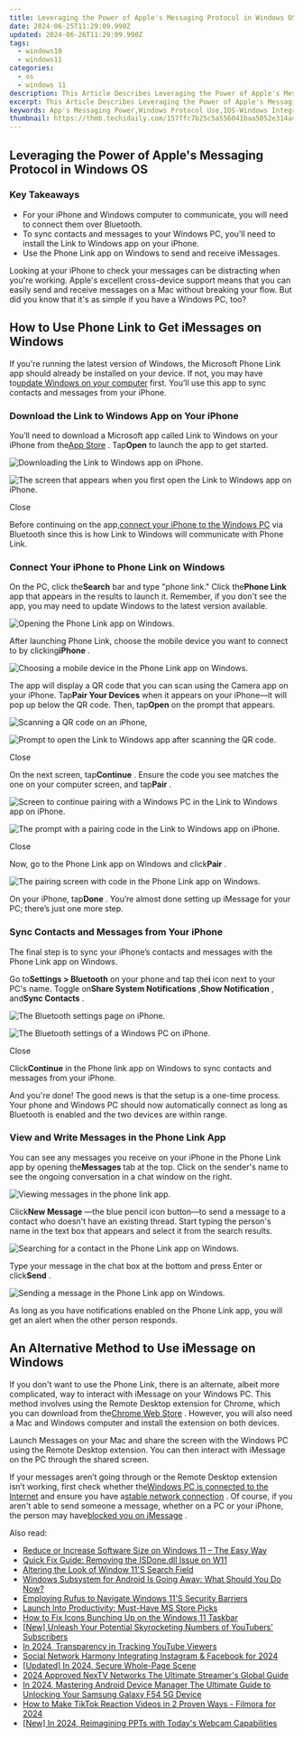 ```yaml
---
title: Leveraging the Power of Apple's Messaging Protocol in Windows OS
date: 2024-06-25T11:29:09.990Z
updated: 2024-06-26T11:29:09.990Z
tags:
  - windows10
  - windows11
categories:
  - os
  - windows 11
description: This Article Describes Leveraging the Power of Apple's Messaging Protocol in Windows OS
excerpt: This Article Describes Leveraging the Power of Apple's Messaging Protocol in Windows OS
keywords: App's Messaging Power,Windows Protocol Use,IOS-Windows Integration,Cross-Platform Messaging,Apple MTP Adoption,OS Communication Advantages,Unified Tech Platforms
thumbnail: https://thmb.techidaily.com/157ffc7b25c5a556041baa5052e314a4da47d7995a2327f78015457abe1d3a54.jpg
---
```


## Leveraging the Power of Apple's Messaging Protocol in Windows OS

### Key Takeaways

* For your iPhone and Windows computer to communicate, you will need to connect them over Bluetooth.
* To sync contacts and messages to your Windows PC, you'll need to install the Link to Windows app on your iPhone.
* Use the Phone Link app on Windows to send and receive iMessages.

 Looking at your iPhone to check your messages can be distracting when you're working. Apple's excellent cross-device support means that you can easily send and receive messages on a Mac without breaking your flow. But did you know that it's as simple if you have a Windows PC, too?

## How to Use Phone Link to Get iMessages on Windows

 If you're running the latest version of Windows, the Microsoft Phone Link app should already be installed on your device. If not, you may have to[update Windows on your computer](https://www.makeuseof.com/update-windows-manually/) first. You’ll use this app to sync contacts and messages from your iPhone.

### Download the Link to Windows App on Your iPhone

 You’ll need to download a Microsoft app called Link to Windows on your iPhone from the[App Store](https://apps.apple.com/us/app/link-to-windows/id6443686328) . Tap**Open** to launch the app to get started.

![Downloading the Link to Windows app on iPhone.](https://static1.makeuseofimages.com/wordpress/wp-content/uploads/2024/05/open-link-to-windows-iphone.PNG)

![The screen that appears when you first open the Link to Windows app on iPhone.](https://static1.makeuseofimages.com/wordpress/wp-content/uploads/2024/05/link-to-windows-pair-screen-iphone.PNG)

Close

 Before continuing on the app,[connect your iPhone to the Windows PC](https://www.makeuseof.com/tag/how-to-connect-your-cell-phone-to-your-pc-through-bluetooth/) via Bluetooth since this is how Link to Windows will communicate with Phone Link.

### Connect Your iPhone to Phone Link on Windows

 On the PC, click the**Search** bar and type "phone link." Click the**Phone Link** app that appears in the results to launch it. Remember, if you don't see the app, you may need to update Windows to the latest version available.

![Opening the Phone Link app on Windows.](https://static1.makeuseofimages.com/wordpress/wp-content/uploads/2024/05/opening-phone-link-windows.png)

 After launching Phone Link, choose the mobile device you want to connect to by clicking**iPhone** .

![Choosing a mobile device in the Phone Link app on Windows.](https://static1.makeuseofimages.com/wordpress/wp-content/uploads/2024/05/phone-link-choose-mobile-device-screen-windows.png)

 The app will display a QR code that you can scan using the Camera app on your iPhone. Tap**Pair Your Devices** when it appears on your iPhone—it will pop up below the QR code. Then, tap**Open** on the prompt that appears.

![Scanning a QR code on an iPhone,](https://static1.makeuseofimages.com/wordpress/wp-content/uploads/2024/05/iphone-camera-pairing-qr-code.PNG)

![Prompt to open the Link to Windows app after scanning the QR code.](https://static1.makeuseofimages.com/wordpress/wp-content/uploads/2024/05/prompt-pair-devices-link-to-windows-iphone.PNG)

Close

 On the next screen, tap**Continue** . Ensure the code you see matches the one on your computer screen, and tap**Pair** .

![Screen to continue pairing with a Windows PC in the Link to Windows app on iPhone.](https://static1.makeuseofimages.com/wordpress/wp-content/uploads/2024/05/continue-bluetooth-pair-link-to-windows-iphone.PNG)

![The prompt with a pairing code in the Link to Windows app on iPhone.](https://static1.makeuseofimages.com/wordpress/wp-content/uploads/2024/05/pair-prompt-link-to-windows-iphone.PNG)

Close

 Now, go to the Phone Link app on Windows and click**Pair** .

![The pairing screen with code in the Phone Link app on Windows.](https://static1.makeuseofimages.com/wordpress/wp-content/uploads/2024/05/pair-screen-phone-link-windows.png)

 On your iPhone, tap**Done** . You’re almost done setting up iMessage for your PC; there’s just one more step.

### Sync Contacts and Messages from Your iPhone

 The final step is to sync your iPhone’s contacts and messages with the Phone Link app on Windows.

 Go to**Settings > Bluetooth** on your phone and tap the**i** icon next to your PC's name. Toggle on**Share System Notifications** ,**Show Notification** , and**Sync Contacts** .

![The Bluetooth settings page on iPhone.](https://static1.makeuseofimages.com/wordpress/wp-content/uploads/2024/05/bluetooth-settings-iphone.PNG)

![The Bluetooth settings of a Windows PC on iPhone.](https://static1.makeuseofimages.com/wordpress/wp-content/uploads/2024/05/pc-bluetooth-settings-iphone.PNG)

Close

 Click**Continue** in the Phone link app on Windows to sync contacts and messages from your iPhone.

 And you're done! The good news is that the setup is a one-time process. Your phone and Windows PC should now automatically connect as long as Bluetooth is enabled and the two devices are within range.

### View and Write Messages in the Phone Link App

 You can see any messages you receive on your iPhone in the Phone Link app by opening the**Messages** tab at the top. Click on the sender's name to see the ongoing conversation in a chat window on the right.

![Viewing messages in the phone link app.](https://static1.makeuseofimages.com/wordpress/wp-content/uploads/2024/05/viewing-message-phone-link-windows.png)

 Click**New Message** —the blue pencil icon button—to send a message to a contact who doesn't have an existing thread. Start typing the person's name in the text box that appears and select it from the search results.

![Searching for a contact in the Phone Link app on Windows.](https://static1.makeuseofimages.com/wordpress/wp-content/uploads/2024/05/searching-contact-phone-link-windows.png)

 Type your message in the chat box at the bottom and press Enter or click**Send** .

![Sending a message in the Phone Link app on Windows.](https://static1.makeuseofimages.com/wordpress/wp-content/uploads/2024/05/sending-message-phone-link-windows.png)

 As long as you have notifications enabled on the Phone Link app, you will get an alert when the other person responds.

## An Alternative Method to Use iMessage on Windows

 If you don't want to use the Phone Link, there is an alternate, albeit more complicated, way to interact with iMessage on your Windows PC. This method involves using the Remote Desktop extension for Chrome, which you can download from the[Chrome Web Store](https://chromewebstore.google.com/detail/chrome-remote-desktop/inomeogfingihgjfjlpeplalcfajhgai) . However, you will also need a Mac and Windows computer and install the extension on both devices.

 Launch Messages on your Mac and share the screen with the Windows PC using the Remote Desktop extension. You can then interact with iMessage on the PC through the shared screen.

 If your messages aren’t going through or the Remote Desktop extension isn’t working, first check whether the[Windows PC is connected to the Internet](https://www.makeuseof.com/windows-ways-to-connect-to-wifi/) and ensure you have a[stable network connection](https://www.makeuseof.com/check-stability-internet-connection-windows/) . Of course, if you aren't able to send someone a message, whether on a PC or your iPhone, the person may have[blocked you on iMessage](https://www.makeuseof.com/check-if-someone-blocked-you-imessage/) .


<ins class="adsbygoogle"
     style="display:block"
     data-ad-format="autorelaxed"
     data-ad-client="ca-pub-7571918770474297"
     data-ad-slot="1223367746"></ins>



<ins class="adsbygoogle"
     style="display:block"
     data-ad-client="ca-pub-7571918770474297"
     data-ad-slot="8358498916"
     data-ad-format="auto"
     data-full-width-responsive="true"></ins>

<span class="atpl-alsoreadstyle">Also read:</span>
<div><ul>
<li><a href="https://win11.techidaily.com/reduce-or-increase-software-size-on-windows-11-the-easy-way/"><u>Reduce or Increase Software Size on Windows 11 – The Easy Way</u></a></li>
<li><a href="https://win11.techidaily.com/quick-fix-guide-removing-the-isdonedll-issue-on-w11/"><u>Quick Fix Guide: Removing the ISDone.dll Issue on W11</u></a></li>
<li><a href="https://win11.techidaily.com/altering-the-look-of-window-11s-search-field/"><u>Altering the Look of Window 11'S Search Field</u></a></li>
<li><a href="https://win11.techidaily.com/windows-subsystem-for-android-is-going-away-what-should-you-do-now/"><u>Windows Subsystem for Android Is Going Away: What Should You Do Now?</u></a></li>
<li><a href="https://win11.techidaily.com/employing-rufus-to-navigate-windows-11s-security-barriers/"><u>Employing Rufus to Navigate Windows 11'S Security Barriers</u></a></li>
<li><a href="https://win11.techidaily.com/launch-into-productivity-must-have-ms-store-picks/"><u>Launch Into Productivity: Must-Have MS Store Picks</u></a></li>
<li><a href="https://win11.techidaily.com/how-to-fix-icons-bunching-up-on-the-windows-11-taskbar/"><u>How to Fix Icons Bunching Up on the Windows 11 Taskbar</u></a></li>
<li><a href="https://youtube-docs.techidaily.com/nleash-your-potential-skyrocketing-numbers-of-youtubers-subscribers/"><u>[New] Unleash Your Potential  Skyrocketing Numbers of YouTubers' Subscribers</u></a></li>
<li><a href="https://youtube-stream.techidaily.com/in-2024-transparency-in-tracking-youtube-viewers/"><u>In 2024, Transparency in Tracking YouTube Viewers</u></a></li>
<li><a href="https://instagram-video-files.techidaily.com/social-network-harmony-integrating-instagram-and-facebook-for-2024/"><u>Social Network Harmony  Integrating Instagram & Facebook for 2024</u></a></li>
<li><a href="https://desktop-recording.techidaily.com/updated-in-2024-secure-whole-page-scene/"><u>[Updated] In 2024, Secure Whole-Page Scene</u></a></li>
<li><a href="https://vp-tips.techidaily.com/2024-approved-nextv-networks-the-ultimate-streamers-global-guide/"><u>2024 Approved  NexTV Networks  The Ultimate Streamer's Global Guide</u></a></li>
<li><a href="https://android-unlock.techidaily.com/in-2024-mastering-android-device-manager-the-ultimate-guide-to-unlocking-your-samsung-galaxy-f54-5g-device-by-drfone-android/"><u>In 2024, Mastering Android Device Manager The Ultimate Guide to Unlocking Your Samsung Galaxy F54 5G Device</u></a></li>
<li><a href="https://tiktok-clips.techidaily.com/how-to-make-tiktok-reaction-videos-in-2-proven-ways-filmora-for-2024/"><u>How to Make TikTok Reaction Videos in 2 Proven Ways - Filmora for 2024</u></a></li>
<li><a href="https://digital-screen-recording.techidaily.com/new-in-2024-reimagining-ppts-with-todays-webcam-capabilities/"><u>[New] In 2024, Reimagining PPTs with Today's Webcam Capabilities</u></a></li>
</ul></div>
